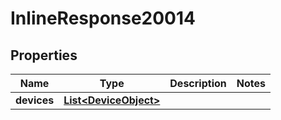 # InlineResponse20014

## Properties
Name | Type | Description | Notes
------------ | ------------- | ------------- | -------------
**devices** | [**List&lt;DeviceObject&gt;**](DeviceObject.md) |  | 
